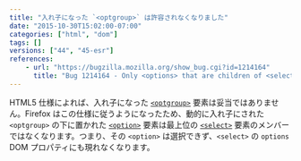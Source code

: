 ```yaml
---
title: "入れ子になった `<optgroup>` は許容されなくなりました"
date: "2015-10-30T15:02:00-07:00"
categories: ["html", "dom"]
tags: []
versions: ["44", "45-esr"]
references:
    - url: "https://bugzilla.mozilla.org/show_bug.cgi?id=1214164"
      title: "Bug 1214164 - Only <options> that are children of <select> or children of <optgroup> children of <select> should be honored"
---
```

HTML5 仕様によれば、入れ子になった [`<optgroup>`](https://developer.mozilla.org/docs/Web/HTML/Element/optgroup) 要素は妥当ではありません。Firefox はこの仕様に従うようになったため、動的に入れ子にされた `<optgroup>` の下に置かれた [`<option>`](https://developer.mozilla.org/docs/Web/HTML/Element/option) 要素は最上位の [`<select>`](https://developer.mozilla.org/docs/Web/HTML/Element/select) 要素のメンバーではなくなります。つまり、その `<option>` は選択できず、`<select>` の `options` DOM プロパティにも現れなくなります。
